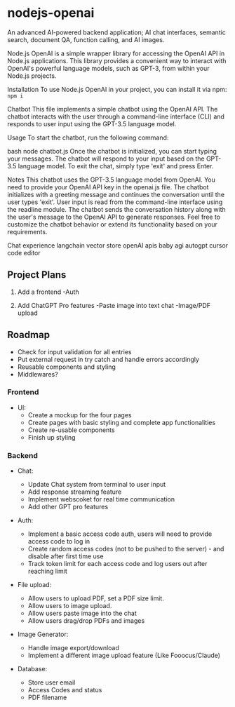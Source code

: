 # nodejs-openai

An advanced AI-powered backend application; AI chat interfaces, semantic search, document QA, function calling, and AI images.

Node.js OpenAI is a simple wrapper library for accessing the OpenAI API in Node.js applications. This library provides a convenient way to interact with OpenAI's powerful language models, such as GPT-3, from within your Node.js projects.

Installation
To use Node.js OpenAI in your project, you can install it via npm:
`npm i`

Chatbot
This file implements a simple chatbot using the OpenAI API. The chatbot interacts with the user through a command-line interface (CLI) and responds to user input using the GPT-3.5 language model.

Usage
To start the chatbot, run the following command:

bash
node chatbot.js
Once the chatbot is initialized, you can start typing your messages. The chatbot will respond to your input based on the GPT-3.5 language model. To exit the chat, simply type 'exit' and press Enter.

Notes
This chatbot uses the GPT-3.5 language model from OpenAI. You need to provide your OpenAI API key in the openai.js file.
The chatbot initializes with a greeting message and continues the conversation until the user types 'exit'.
User input is read from the command-line interface using the readline module.
The chatbot sends the conversation history along with the user's message to the OpenAI API to generate responses.
Feel free to customize the chatbot behavior or extend its functionality based on your requirements.



Chat experience
langchain
vector store
openAI apis
baby agi
autogpt
cursor code editor

## Project Plans
1. Add a frontend
    -Auth

2. Add ChatGPT Pro features
    -Paste image into text chat
    -Image/PDF upload


## Roadmap

- Check for input validation for all entries
- Put external request in try catch and handle errors accordingly
- Reusable components and styling
- Middlewares?

### Frontend

- UI:
    - Create a mockup for the four pages
    - Create pages with basic styling and complete app functionalities
    - Create re-usable components
    - Finish up styling

### Backend

- Chat:
    - Update Chat system from terminal to user input
    - Add response streaming feature
    - Implement webscoket for real time communication
    - Add other GPT pro features

- Auth:
    - Implement a basic access code auth, users will need to provide access code to log in
    - Create random access codes (not to be pushed to the server) - and disable after first time use
    - Track token limit for each access code and log users out after reaching limit

- File upload:
    - Allow users to upload PDF, set a PDF size limit.
    - Allow users to image upload.
    - Allow users paste image into the chat
    - Allow users drag/drop PDFs and images

- Image Generator:
    - Handle image export/download
    - Implement a different image upload feature (Like Fooocus/Claude)

- Database:
    - Store user email
    - Access Codes and status
    - PDF filename
